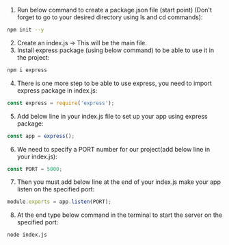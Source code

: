 1. Run below command to create a package.json file (start point) (Don't forget to go to your desired directory using ls and cd commands):
```bash
npm init --y
```

2. Create an index.js -> This will be the main file.
3. Install express package (using below command) to be able to use it in the project:
```bash
npm i express
```

4. There is one more step to be able to use express, you need to import express package in index.js:
```javascript
const express = require('express');
```

5. Add below line in your index.js file to set up your app using express package:
```javascript
const app = express();
```

6. We need to specify a PORT number for our project(add below line in your index.js):
```javascript
const PORT = 5000;
```

7. Then you must add below line at the end of your index.js make your app listen on the specified port:
```javascript
module.exports = app.listen(PORT);
```

8. At the end type below command in the terminal to start the server on the specified port:
```bash
node index.js
```